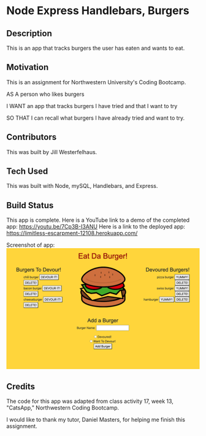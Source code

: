 # Node Express Handlebars, Burgers 

## Description

This is an app that tracks burgers the user has eaten and wants to eat. 

## Motivation

This is an assignment for Northwestern University's Coding Bootcamp.


AS A person who likes burgers


I WANT an app that tracks burgers I have tried and that I want to try


SO THAT I can recall what burgers I have already tried and want to try. 


## Contributors

This was built by Jill Westerfelhaus.

## Tech Used

This was built with Node, mySQL, Handlebars, and Express.

## Build Status

This app is complete.  Here is a YouTube link to a demo of the completed app:   https://youtu.be/7Cp3B-I3ANU
Here is a link to the deployed app:  https://limitless-escarpment-12108.herokuapp.com/

Screenshot of app:
![burger](public/assets/img/burgerpage.png)


## Credits

The code for this app was adapted from class activity 17, week 13, "CatsApp," Northwestern Coding Bootcamp.

I would like to thank my tutor, Daniel Masters, for helping me finish this assignment. 

